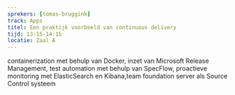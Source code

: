 ```yaml
---
sprekers: [tomas-bruggink]
track: Apps
titel: Een praktijk voorbeeld van continuous delivery
tijd: 13:15-14:15
locatie: Zaal A
---
```

containerization met behulp van Docker, inzet van Microsoft Release Management, test automation met behulp van SpecFlow, proactieve monitoring met ElasticSearch en Kibana,team foundation server als Source Control systeem



